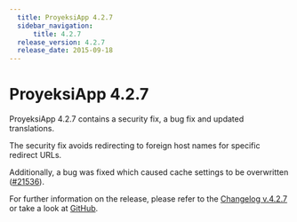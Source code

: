 ```yaml
---
  title: ProyeksiApp 4.2.7
  sidebar_navigation:
      title: 4.2.7
  release_version: 4.2.7
  release_date: 2015-09-18
---
```



# ProyeksiApp 4.2.7

ProyeksiApp 4.2.7 contains a security fix, a bug fix and updated
translations.

The security fix avoids redirecting to foreign host names for specific
redirect URLs.

Additionally, a bug was fixed which caused cache settings to be
overwritten
([\#21536](https://community.proyeksi.id/projects/proyeksiapp/work_packages/21536/activity)).

For further information on the release, please refer to the [Changelog
v.4.2.7](https://community.proyeksi.id/versions/763) or take a look
at [GitHub](https://github.com/opf/proyeksiapp/tree/v4.2.7).


